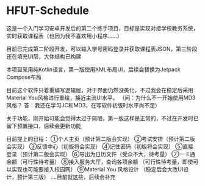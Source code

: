 # HFUT-Schedule
这是一个入门学习安卓开发后的第二个练手项目，目标是实现对接学校教务系统，实时获取课程表（也因为我不喜欢用小程序……）

目前已完成第二阶段开发，可以输入学号密码登录并获取课程表JSON，第三阶段还在填充UI层，大体结构已构建

本项目采用纯Kotlin语言，第一版使用XML布局UI，后续会替换为Jetpack Compose布局

目前这个软件只着重编写逻辑层，对于界面仍然没美化，不过我会在稳定后采用Material You风格进行重绘，接近主流UI水平。
（问：为什么不一开始使用MD3风格？
答：我还在学习JC和MD3，在写软件初版时水平尚不足）

关于功能，刚开始可能会觉得太过于简陋，第一版这样是正常的，不过在开发时已留下预置接口，后续会更新功能

目前提上的日程：
①个人主页（预计第二版会实现）
②考试安排（预计第二版会实现）
③反馈中心（初版将会实现）
④记住密码（初版将会实现）
⑤直接登录（预计第二版会实现）
⑥导出为日历文件（受众不大，待考量）
⑦一卡通余额（可行性待考量）
⑧接入服务大厅，查询各项余额
（可行性待考量，即使可以实现也可能要接入校园网）
⑨Material You 风格设计
（稳定后会大改UI设计，预计第三版）
....目前就这些，后续会补充

